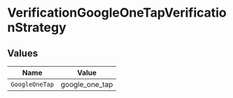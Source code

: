 # VerificationGoogleOneTapVerificationStrategy


## Values

| Name           | Value          |
| -------------- | -------------- |
| `GoogleOneTap` | google_one_tap |